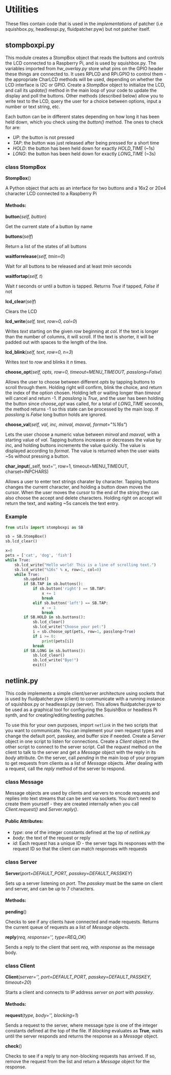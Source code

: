 # Utilities

These files contain code that is used in the _implementations_ of patcher (i.e squishbox.py, headlesspi.py, fluidpatcher.pyw) but not patcher itself.

## stompboxpi.py

This module creates a StompBox object that reads the buttons and controls the LCD connected to a Raspberry Pi, and is used by squishbox.py. The variables imported from _hw_overlay.py_ store what pins on the GPIO header these things are connected to. It uses RPLCD and RPi.GPIO to control them - the appropriate CharLCD methods will be used, depending on whether the LCD interface is I2C or GPIO. Create a _StompBox_ object to initialize the LCD, and call its _update()_ method in the main loop of your code to update the display and poll the buttons. Other methods (described below) allow you to write text to the LCD, query the user for a choice between options, input a number or text string, etc.

Each button can be in different states depending on how long it has been held down, which you check using the _button()_ method. The ones to check for are:
- _UP_: the button is not pressed
- _TAP_: the button was just released after being pressed for a short time
- _HOLD_: the button has been held down for exactly _HOLD_TIME_ (~1s)
- _LONG_: the button has been held down for exactly _LONG_TIME_ (~3s)

### class StompBox

**StompBox**()

A Python object that acts as an interface for two buttons and a 16x2 or 20x4 character LCD connected to a Raspberry Pi

#### Methods:

**button**(_self, button_)

Get the current state of a button by name

**buttons**(_self_)

Return a list of the states of all buttons

**waitforrelease**(_self, tmin=0_)

Wait for all buttons to be released and at least _tmin_ seconds

**waitfortap**(_self, t_)

Wait _t_ seconds or until a button is tapped. Returns _True_ if tapped, _False_ if not

**lcd_clear**(_self_)

Clears the LCD

**lcd_write**(_self, text, row=0, col=0_)

Writes _text_ starting on the given _row_ beginning at _col_. If the text is longer than the number of columns, it will scroll. If the text is shorter, it will be padded out with spaces to the length of the line.

**lcd_blink**(_self, text, row=0, n=3_)

Writes _text_ to _row_ and blinks it _n_ times.

**choose_opt**(_self, opts, row=0, timeout=MENU_TIMEOUT, passlong=False_)

Allows the user to choose between different _opts_ by tapping buttons to scroll through them. Holding right will confirm, blink the choice, and return the index of the option chosen. Holding left or waiting longer than _timeout_ will cancel and return -1. If _passlong_ is _True_, and the user has been holding the button since _choose_opt_ was called, for a total of _LONG_TIME_ seconds, the method returns -1 so this state can be processed by the main loop. If _passlong_ is _False_ long button holds are ignored.

**choose_val**(_self, val, inc, minval, maxval, format="%16s"_)

Lets the user choose a numeric value between _minval_ and _maxval_, with a starting value of _val_. Tapping buttons increases or decreases the value by _inc_, and holding buttons increments the value quickly. The value is displayed according to _format_. The value is returned when the user waits ~5s without pressing a button.

**char_input**(_self, text='', row=1, timeout=MENU_TIMEOUT, charset=INPCHARS)

Allows a user to enter text strings charater by character. Tapping buttons changes the current character, and holding a button down moves the cursor. When the user moves the cursor to the end of the string they can also choose the accept and delete characters. Holding right on accept will return the text, and waiting ~5s cancels the text entry.

### Example

```python
from utils import stompboxpi as SB

sb = SB.StompBox()
sb.lcd_clear()

x=0
pets = ['cat', 'dog', 'fish']
while True:
    sb.lcd_write("Hello world! This is a line of scrolling text.")
    sb.lcd_write("%16s" % x, row=1, col=0)
    while True:
        sb.update()
        if SB.TAP in sb.buttons(): 
            if sb.button('right') == SB.TAP:
                x += 1
                break
            elif sb.button('left') == SB.TAP:
                x -= 1
                break
        if SB.HOLD in sb.buttons():
            sb.lcd_clear()
            sb.lcd_write("Choose your pet:")
            i = sb.choose_opt(pets, row=1, passlong=True)
            if i >= 0:
                print(pets[i])
            break
        if SB.LONG in sb.buttons():
            sb.lcd_clear()
            sb.lcd_write("Bye!")
            exit()
```

## netlink.py

This code implements a simple client/server architecture using sockets that is used by fluidpatcher.pyw (client) to communicate with a running instance of squishbox.py or headlesspi.py (server). This allows fluidpatcher.pyw to be used as a graphical tool for configuring the SquishBox or headless Pi synth, and for creating/editing/testing patches.

To use this for your own purposes, import `netlink` in the two scripts that you want to communicate. You can implement your own request types and change the default port, passkey, and buffer size if needed. Create a _Server_ object in one script to listen for connections. Create a _Client_ object in the other script to connect to the server script. Call the _request_ method on the client to talk to the server and get a _Message_ object with the reply in its _body_ attribute. On the server, call _pending_ in the main loop of your program to get requests from clients as a list of _Message_ objects. After dealing with a request, call the _reply_ method of the server to respond.

### class Message

Message objects are used by clients and servers to encode requests and replies into text streams that can be sent via sockets. You don't need to create them yourself - they are created internally when you call _Client.request()_ and _Server.reply()_.

#### Public Attributes:
- _type_: one of the integer constants defined at the top of _netlink.py_
- _body_: the text of the request or reply
- _id_: Each request has a unique ID - the server tags its responses with the request ID so that the client can match responses with requests

### class Server

**Server**(_port=DEFAULT_PORT, passkey=DEFAULT_PASSKEY_)

Sets up a server listening on _port_. The _passkey_ must be the same on client and server, and can be up to 7 characters.

#### Methods:
  
**pending**()

Checks to see if any clients have connected and made requests. Returns the current queue of requests as a list of _Message_ objects.

**reply**(_req, response='', type=REQ_OK_)

Sends a reply to the client that sent _req_, with _response_ as the message body.

### class Client

**Client**(_server='', port=DEFAULT_PORT, passkey=DEFAULT_PASSKEY, timeout=20_)

Starts a client and connects to IP address _server_ on _port_ with _passkey_.

#### Methods:

**request**(_type, body='', blocking=1_)

Sends a request to the server, where message _type_ is one of the integer constants defined at the top of the file. If _blocking_ evaluates as **True**, waits until the server responds and returns the response as a _Message_ object.

**check**()

Checks to see if a reply to any non-blocking requests has arrived. If so, remove the request from the list and return a _Message_ object for the response.
